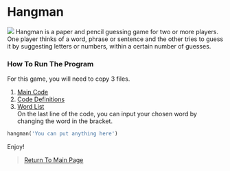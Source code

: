 # Hangman
<img src="https://store-images.s-microsoft.com/image/apps.23216.9007199266246289.99eca207-26e7-4c4a-b02f-3ea96d21b37b.f89edb6e-7a3c-44a8-9e93-aac220a9051f?mode=scale&q=90&h=400&w=800&background=%23288C67">
Hangman is a paper and pencil guessing game for two or more players. One player thinks of a word, phrase or sentence and the other tries to guess it by suggesting letters or numbers, within a certain number of guesses.<br>

### How To Run The Program
For this game, you will need to copy 3 files.<br>
   1. <a href="https://github.com/Theresiap/Personal-Project/blob/master/Hangman/Hangman-Game.md">Main Code</a>
   2. <a href="https://github.com/Theresiap/Personal-Project/blob/master/Hangman/ps3_hangman.py">Code Definitions</a>
   3. <a href="https://github.com/Theresiap/Personal-Project/blob/master/Hangman/words.txt">Word List</a>
<br>On the last line of the code, you can input your chosen word by changing the word in the bracket.
```python
hangman('You can put anything here')
```
Enjoy!
>  <a href="https://theresiap.github.io/Personal-Project/">Return To Main Page</a>
